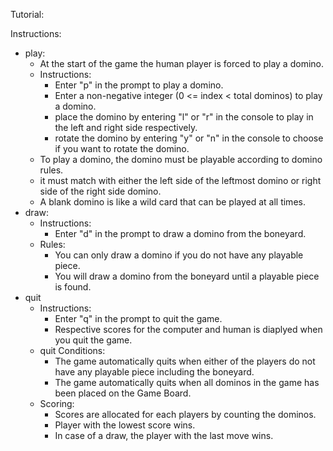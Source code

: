 Tutorial:

Instructions:
- play:
   - At the start of the game the human player is forced to play a domino.
   - Instructions:
        - Enter "p" in the prompt to play a domino.
        - Enter a non-negative integer (0 <= index < total dominos) to play a domino. 
        - place the domino by entering "l" or "r" in the console to play in the left and right side respectively.
        - rotate the domino by entering "y" or "n" in the console to choose if you want to rotate the domino.
   - To play a domino, the domino must be playable according to domino rules.
    - it must match with either the left side of the leftmost domino or right side of the right side domino.
    - A blank domino is like a wild card that can be played at all times.
- draw:
    - Instructions:
        - Enter "d" in the prompt to draw a domino from the boneyard.
    - Rules:
        - You can only draw a domino if you do not have any playable piece.
        - You will draw a domino from the boneyard until a playable piece is found.
- quit
    - Instructions: 
        - Enter "q" in the prompt to quit the game.
        - Respective scores for the computer and human is diaplyed when you quit the game.
    - quit Conditions:
        - The game automatically quits when either of the players do not have any playable piece including the boneyard.
        - The game automatically quits when all dominos in the game has been placed on the Game Board.
    - Scoring:
        - Scores are allocated for each players by counting the dominos.
        - Player with the lowest score wins.
        - In case of a draw, the player with the last move wins.
